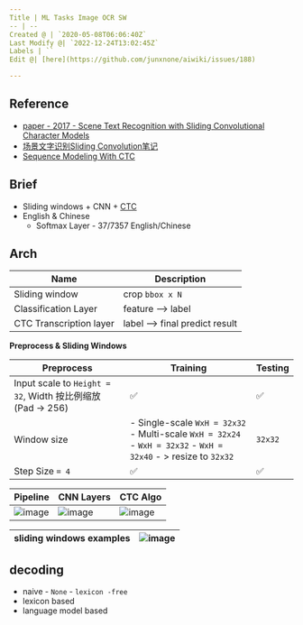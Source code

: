 ```yaml
---
Title | ML Tasks Image OCR SW
-- | --
Created @ | `2020-05-08T06:06:40Z`
Last Modify @| `2022-12-24T13:02:45Z`
Labels | ``
Edit @| [here](https://github.com/junxnone/aiwiki/issues/188)

---
```

## Reference
- [paper - 2017 - Scene Text Recognition with Sliding Convolutional Character Models](https://arxiv.org/pdf/1709.01727.pdf)
- [场景文字识别Sliding Convolution笔记](https://blog.csdn.net/qq_14845119/article/details/79312860)
- [Sequence Modeling With CTC](https://distill.pub/2017/ctc/)

## Brief
- Sliding windows + CNN + [CTC](/CTC)
- English & Chinese
  - Softmax Layer - 37/7357 English/Chinese

## Arch
Name | Description
-- | --
Sliding window | crop `bbox x N`
Classification Layer | feature --> label
CTC Transcription layer | label --> final predict result



**Preprocess & Sliding Windows**

Preprocess | Training  | Testing
-- | -- | --
Input scale to `Height = 32`, Width 按比例缩放 (Pad -> 256) | ✅ | ✅ 
Window size | - Single-scale `WxH = 32x32`<br> - Multi-scale `WxH = 32x24` - `WxH = 32x32` - `WxH = 32x40` - > resize to `32x32` | `32x32`
Step Size  `= 4` |  ✅ | ✅ 


Pipeline | CNN Layers |  CTC Algo 
-- | -- | --
 ![image](https://user-images.githubusercontent.com/2216970/81381547-7f201e80-913f-11ea-987a-b7b39b7cafdf.png) | ![image](https://user-images.githubusercontent.com/2216970/81382855-a2e46400-9141-11ea-8740-6423dbbe2620.png) | ![image](https://user-images.githubusercontent.com/2216970/81460717-b3e0b400-91d9-11ea-9499-53ac1f23aafb.png)

sliding windows examples | ![image](https://user-images.githubusercontent.com/2216970/85986363-b663cb00-ba1e-11ea-8a67-059969ba1720.png)
-- | --

## decoding
- naive - `None` - `lexicon -free`
- lexicon based
- language model based




